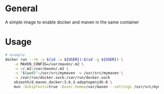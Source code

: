 # General
A simple image to enable docker and maven in the same container


# Usage
```bash
# example
docker run --rm -u $(id -u ${USER}):$(id -g ${USER}) \
    -e MAVEN_CONFIG=/var/maven/.m2 \
    -v ~/.m2:/var/maven/.m2 \
    -v "$(pwd)":/usr/src/mymaven -w /usr/src/mymaven \
    -v /var/run/docker.sock:/var/run/docker.sock
    okieoth/d_maven_docker:3.6.3-adoptopenjdk-8 \
    mvn -DskipTests=true -Duser.home=/var/maven --settings /usr/src/mymaven/settings.xml package docker:build docker:push
```
